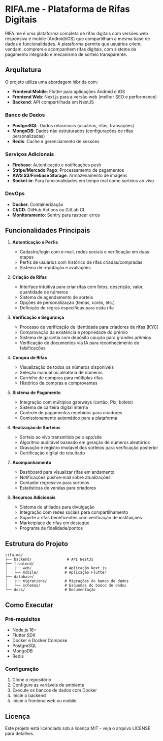 # RIFA.me - Plataforma de Rifas Digitais

RIFA.me é uma plataforma completa de rifas digitais com versões web responsiva e mobile (Android/iOS) que compartilham a mesma base de dados e funcionalidades. A plataforma permite que usuários criem, vendam, comprem e acompanhem rifas digitais, com sistema de pagamento integrado e mecanismo de sorteio transparente.

## Arquitetura

O projeto utiliza uma abordagem híbrida com:

- **Frontend Mobile**: Flutter para aplicações Android e iOS
- **Frontend Web**: Next.js para a versão web (melhor SEO e performance)
- **Backend**: API compartilhada em NestJS

### Banco de Dados

- **PostgreSQL**: Dados relacionais (usuários, rifas, transações)
- **MongoDB**: Dados não estruturados (configurações de rifas personalizadas)
- **Redis**: Cache e gerenciamento de sessões

### Serviços Adicionais

- **Firebase**: Autenticação e notificações push
- **Stripe/Mercado Pago**: Processamento de pagamentos
- **AWS S3/Firebase Storage**: Armazenamento de imagens
- **Socket.io**: Para funcionalidades em tempo real como sorteios ao vivo

### DevOps

- **Docker**: Containerização
- **CI/CD**: GitHub Actions ou GitLab CI
- **Monitoramento**: Sentry para rastrear erros

## Funcionalidades Principais

1. **Autenticação e Perfis**
   - Cadastro/login com e-mail, redes sociais e verificação em duas etapas
   - Perfis de usuários com histórico de rifas criadas/compradas
   - Sistema de reputação e avaliações

2. **Criação de Rifas**
   - Interface intuitiva para criar rifas com fotos, descrição, valor, quantidade de números
   - Sistema de agendamento de sorteio
   - Opções de personalização (temas, cores, etc.)
   - Definição de regras específicas para cada rifa

3. **Verificação e Segurança**
   - Processo de verificação de identidade para criadores de rifas (KYC)
   - Comprovação da existência e propriedade do prêmio
   - Sistema de garantia com depósito caução para grandes prêmios
   - Verificação de documentos via IA para reconhecimento de falsificações

4. **Compra de Rifas**
   - Visualização de todos os números disponíveis
   - Seleção manual ou aleatória de números
   - Carrinho de compras para múltiplas rifas
   - Histórico de compras e comprovantes

5. **Sistema de Pagamento**
   - Integração com múltiplos gateways (cartão, Pix, boleto)
   - Sistema de carteira digital interna
   - Controle de pagamentos recebidos para criadores
   - Comissionamento automático para a plataforma

6. **Realização de Sorteios**
   - Sorteio ao vivo transmitido pelo app/site
   - Algoritmo auditável baseado em geração de números aleatórios
   - Gravação e registro imutável dos sorteios para verificação posterior
   - Certificação digital do resultado

7. **Acompanhamento**
   - Dashboard para visualizar rifas em andamento
   - Notificações push/e-mail sobre atualizações
   - Contador regressivo para sorteios
   - Estatísticas de vendas para criadores

8. **Recursos Adicionais**
   - Sistema de afiliados para divulgação
   - Integração com redes sociais para compartilhamento
   - Suporte a rifas beneficentes com verificação de instituições
   - Marketplace de rifas em destaque
   - Programa de fidelidade/pontos

## Estrutura do Projeto

```
rifa-me/
├── backend/                # API NestJS
├── frontend/
│   ├── web/               # Aplicação Next.js
│   └── mobile/            # Aplicação Flutter
├── database/
│   ├── migrations/        # Migrações do banco de dados
│   └── schemas/           # Esquemas do banco de dados
└── docs/                  # Documentação
```

## Como Executar

### Pré-requisitos

- Node.js 16+
- Flutter SDK
- Docker e Docker Compose
- PostgreSQL
- MongoDB
- Redis

### Configuração

1. Clone o repositório
2. Configure as variáveis de ambiente
3. Execute os bancos de dados com Docker
4. Inicie o backend
5. Inicie o frontend web ou mobile

## Licença

Este projeto está licenciado sob a licença MIT - veja o arquivo LICENSE para detalhes.